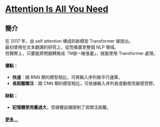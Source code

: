 # [Attention Is All You Need](https://arxiv.org/abs/1706.03762)

## 簡介
在 2017 年，由 self attention 構成的新模型 Transformer 被提出。  
最初使用在文本翻譯的研究上，從而推廣至整個 NLP 領域。    
但實際上，只要能將問題轉換成「N個一維張量」，就能使用 Transformer 處理。

#### 優點：
* **快速**：跟 RNN 類的模型相比，可將輸入序列做平行運算。
* **長距離關注**：跟 CNN 類的模型相比，可依據輸入序列長度動態改變感受野。

#### 缺點：
* **記憶體使用量過大**，受硬體設備限制了其關注距離。

#### [更多...](https://toonnyy8.github.io/deep-learning-notes/attention-is-all-you-need/)
